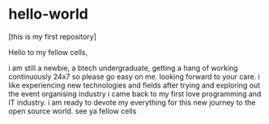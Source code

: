 # hello-world
[this is my first repository]

Hello to my fellow cells,

i am still a newbie, a btech undergraduate, getting a hang of working continuously 24x7 so please go easy on me. looking forward to your care.
i like experiencing new technologies and fields after trying and exploring out the event organising industry i came back to my first love programming and IT industry.
i am ready to devote my everything for this new journey to the open source world.
see ya fellow cells
